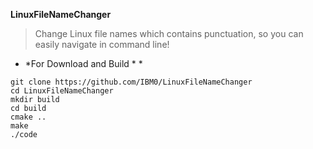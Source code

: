 **LinuxFileNameChanger**

> Change Linux file names which contains punctuation, so you can easily navigate in command line!

* *For Download and Build * *
```
git clone https://github.com/IBM0/LinuxFileNameChanger
cd LinuxFileNameChanger
mkdir build
cd build
cmake ..
make
./code
```
